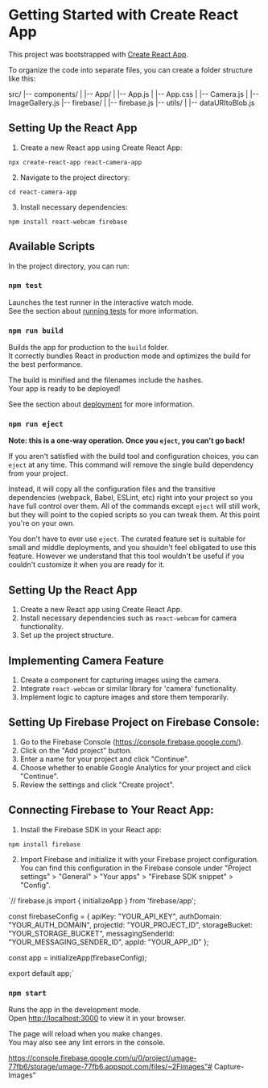 # Getting Started with Create React App

This project was bootstrapped with [Create React App](https://github.com/facebook/create-react-app).

To organize the code into separate files, you can create a folder structure like this:

src/
|-- components/
|   |-- App/
|       |-- App.js
|       |-- App.css
|       |-- Camera.js
|       |-- ImageGallery.js
|-- firebase/
|   |-- firebase.js
|-- utils/
|   |-- dataURItoBlob.js

## Setting Up the React App
1. Create a new React app using Create React App:

`npx create-react-app react-camera-app`

2. Navigate to the project directory:

`cd react-camera-app`

3. Install necessary dependencies:

`npm install react-webcam firebase`


## Available Scripts

In the project directory, you can run:

### `npm test`

Launches the test runner in the interactive watch mode.\
See the section about [running tests](https://facebook.github.io/create-react-app/docs/running-tests) for more information.

### `npm run build`

Builds the app for production to the `build` folder.\
It correctly bundles React in production mode and optimizes the build for the best performance.

The build is minified and the filenames include the hashes.\
Your app is ready to be deployed!

See the section about [deployment](https://facebook.github.io/create-react-app/docs/deployment) for more information.

### `npm run eject`

**Note: this is a one-way operation. Once you `eject`, you can't go back!**

If you aren't satisfied with the build tool and configuration choices, you can `eject` at any time. This command will remove the single build dependency from your project.

Instead, it will copy all the configuration files and the transitive dependencies (webpack, Babel, ESLint, etc) right into your project so you have full control over them. All of the commands except `eject` will still work, but they will point to the copied scripts so you can tweak them. At this point you're on your own.

You don't have to ever use `eject`. The curated feature set is suitable for small and middle deployments, and you shouldn't feel obligated to use this feature. However we understand that this tool wouldn't be useful if you couldn't customize it when you are ready for it.


## Setting Up the React App

1. Create a new React app using Create React App.
2. Install necessary dependencies such as `react-webcam` for camera functionality.
3. Set up the project structure.

## Implementing Camera Feature

1. Create a component for capturing images using the camera.
2. Integrate `react-webcam` or similar library for 'camera' functionality.
3. Implement logic to capture images and store them temporarily.

## Setting Up Firebase Project on Firebase Console:

1. Go to the Firebase Console (https://console.firebase.google.com/).
2. Click on the "Add project" button.
3. Enter a name for your project and click "Continue".
4. Choose whether to enable Google Analytics for your project and click "Continue".
4. Review the settings and click "Create project".

## Connecting Firebase to Your React App: ##

1. Install the Firebase SDK in your React app:

`npm install firebase`

2. Import Firebase and initialize it with your Firebase project configuration. You can find this configuration in the Firebase console under "Project settings" > "General" > "Your apps" > "Firebase SDK snippet" > "Config".

`// firebase.js
import { initializeApp } from 'firebase/app';

const firebaseConfig = {
  apiKey: "YOUR_API_KEY",
  authDomain: "YOUR_AUTH_DOMAIN",
  projectId: "YOUR_PROJECT_ID",
  storageBucket: "YOUR_STORAGE_BUCKET",
  messagingSenderId: "YOUR_MESSAGING_SENDER_ID",
  appId: "YOUR_APP_ID"
};

const app = initializeApp(firebaseConfig);

export default app;`


### `npm start`

Runs the app in the development mode.\
Open [http://localhost:3000](http://localhost:3000) to view it in your browser.

The page will reload when you make changes.\
You may also see any lint errors in the console.

https://console.firebase.google.com/u/0/project/umage-77fb6/storage/umage-77fb6.appspot.com/files/~2Fimages"# Capture-Images" 
